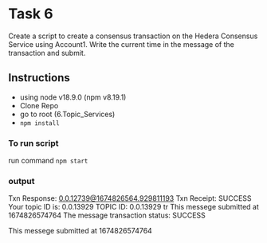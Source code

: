 # Task 6
Create a script to create a consensus transaction on the Hedera
Consensus Service using Account1. Write the current time in the
message of the transaction and submit.

## Instructions
- using node v18.9.0 (npm v8.19.1)
- Clone Repo
- go to root (6.Topic_Services)
- `npm install`

### To run script
run command  `npm start`

### output
Txn Response:  0.0.12739@1674826564.929811193
Txn Receipt:  SUCCESS
Your topic ID is: 0.0.13929
TOPIC ID:  0.0.13929
tr This messege submitted at 1674826574764
The message transaction status: SUCCESS

This messege submitted at 1674826574764